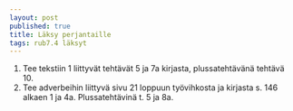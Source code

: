 ```yaml
---
layout: post
published: true
title: Läksy perjantaille
tags: rub7.4 läksyt
---
```

1. Tee tekstiin 1 liittyvät tehtävät 5 ja 7a kirjasta, plussatehtävänä tehtävä 10.
2. Tee adverbeihin liittyvä sivu 21 loppuun työvihkosta ja kirjasta s. 146 alkaen 1 ja 4a. Plussatehtävinä t. 5 ja 8a.